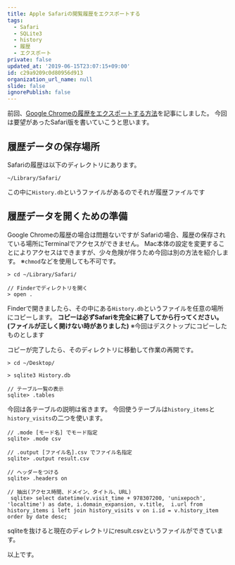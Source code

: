 ```yaml
---
title: Apple Safariの閲覧履歴をエクスポートする
tags:
  - Safari
  - SQLite3
  - history
  - 履歴
  - エクスポート
private: false
updated_at: '2019-06-15T23:07:15+09:00'
id: c29a9209c0d80956d913
organization_url_name: null
slide: false
ignorePublish: false
---
```

前回、[Google Chromeの履歴をエクスポートする方法](https://qiita.com/MURAMASA2470/items/d081e71d79c4dc36671e#%E5%AE%9F%E8%B7%B5)を記事にしました。
今回は要望があったSafari版を書いていこうと思います。


## 履歴データの保存場所

Safariの履歴は以下のディレクトリにあります。

```
~/Library/Safari/
```

この中に`History.db`というファイルがあるのでそれが履歴ファイルです

## 履歴データを開くための準備

Google Chromeの履歴の場合は問題ないですが Safariの場合、履歴の保存されている場所にTerminalでアクセスができません。
Mac本体の設定を変更することによりアクセスはできますが、少々危険が伴うため今回は別の方法を紹介します。
※`chmod`などを使用しても不可です。

```
> cd ~/Library/Safari/

// Finderでディレクトリを開く
> open .
```

Finderで開きましたら、その中にある`History.db`というファイルを任意の場所にコピーします。
**コピーは必ずSafariを完全に終了してから行ってください。(ファイルが正しく開けない時がありました)**
※今回はデスクトップにコピーしたものとします

コピーが完了したら、そのディレクトリに移動して作業の再開です。

```
> cd ~/Desktop/

> sqlite3 History.db

// テーブル一覧の表示
sqlite> .tables

```

今回は各テーブルの説明は省きます。
今回使うテーブルは`history_items`と`history_visits`の二つを使います。

```sqlite3
// .mode [モード名] でモード指定
sqlite> .mode csv

// .output [ファイル名].csv でファイル名指定
sqlite> .output result.csv

// ヘッダーをつける
sqlite> .headers on

// 抽出(アクセス時間、ドメイン、タイトル、URL)
 sqlite> select datetime(v.visit_time + 978307200, 'unixepoch', 'localtime') as date, i.domain_expansion, v.title,  i.url from history_items i left join history_visits v on i.id = v.history_item order by date desc;
```

sqliteを抜けると現在のディレクトリにresult.csvというファイルができています。



以上です。
